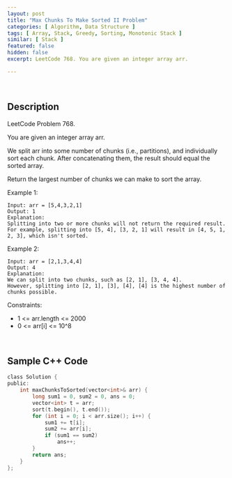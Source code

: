 ```yaml
---
layout: post
title: "Max Chunks To Make Sorted II Problem"
categories: [ Algorithm, Data Structure ]
tags: [ Array, Stack, Greedy, Sorting, Monotonic Stack ]
similar: [ Stack ]
featured: false
hidden: false
excerpt: LeetCode 768. You are given an integer array arr.

---
```


<br />

## Description

LeetCode Problem 768.

You are given an integer array arr.

We split arr into some number of chunks (i.e., partitions), and individually sort each chunk. After concatenating them, the result should equal the sorted array.

Return the largest number of chunks we can make to sort the array.

Example 1:
```
Input: arr = [5,4,3,2,1]
Output: 1
Explanation:
Splitting into two or more chunks will not return the required result.
For example, splitting into [5, 4], [3, 2, 1] will result in [4, 5, 1, 2, 3], which isn't sorted.
```

Example 2:
```
Input: arr = [2,1,3,4,4]
Output: 4
Explanation:
We can split into two chunks, such as [2, 1], [3, 4, 4].
However, splitting into [2, 1], [3], [4], [4] is the highest number of chunks possible.
```

Constraints:
* 1 <= arr.length <= 2000
* 0 <= arr[i] <= 10^8

<br />

## Sample C++ Code


```c
class Solution {
public:
    int maxChunksToSorted(vector<int>& arr) {
        long sum1 = 0, sum2 = 0, ans = 0;
        vector<int> t = arr;
        sort(t.begin(), t.end());
        for (int i = 0; i < arr.size(); i++) {
            sum1 += t[i];
            sum2 += arr[i];
            if (sum1 == sum2) 
                ans++;
        }
	    return ans;
    }
};
```


